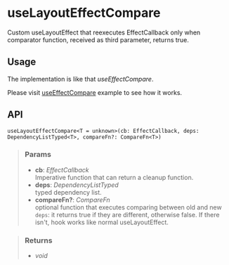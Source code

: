 # useLayoutEffectCompare
Custom useLayoutEffect that reexecutes EffectCallback only when comparator function, received as third parameter, returns true.

## Usage

The implementation is like that _useEffectCompare_.

Please visit [useEffectCompare](#/useEffectCompare) example to see how it works.

## API

```tsx
useLayoutEffectCompare<T = unknown>(cb: EffectCallback, deps: DependencyListTyped<T>, compareFn?: CompareFn<T>)
```

> ### Params
>
> - __cb__: _EffectCallback_  
Imperative function that can return a cleanup function.
> - __deps__: _DependencyListTyped_  
typed dependency list.
> - __compareFn?__: _CompareFn_  
optional function that executes comparing between old and new `deps`: it returns true if they are different, otherwise false. If there isn't, hook works like normal useLayoutEffect.
>

> ### Returns
>
> 
> - _void_  
>